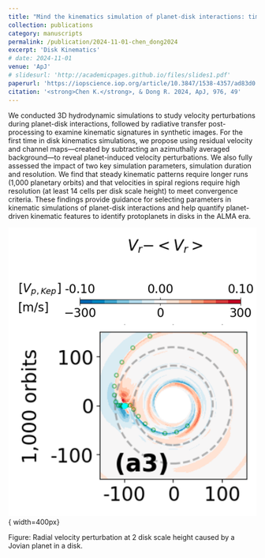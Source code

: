 ```yaml
---
title: "Mind the kinematics simulation of planet-disk interactions: time evolution and numerical resolution"
collection: publications
category: manuscripts
permalink: /publication/2024-11-01-chen_dong2024
excerpt: 'Disk Kinematics'
# date: 2024-11-01
venue: 'ApJ'
# slidesurl: 'http://academicpages.github.io/files/slides1.pdf'
paperurl: 'https://iopscience.iop.org/article/10.3847/1538-4357/ad83d0'
citation: '<strong>Chen K.</strong>, & Dong R. 2024, ApJ, 976, 49'
---
```



We conducted 3D hydrodynamic simulations to study velocity perturbations during planet-disk interactions, followed by radiative transfer post-processing to examine kinematic signatures in synthetic images. For the first time in disk kinematics simulations, we propose using residual velocity and channel maps—created by subtracting an azimuthally averaged background—to reveal planet-induced velocity perturbations. We also fully assessed the impact of two key simulation parameters, simulation duration and resolution. We find that steady kinematic patterns require longer runs (1,000 planetary orbits) and that velocities in spiral regions require high resolution (at least 14 cells per disk scale height) to meet convergence criteria. These findings provide guidance for selecting parameters in kinematic simulations of planet-disk interactions and help quantify planet-driven kinematic features to identify protoplanets in disks in the ALMA era.



![Growth Rate of Streaming Instability](../images/kinematics.png){ width=400px}

Figure: Radial velocity perturbation at 2 disk scale height caused by a Jovian planet in a disk. 
